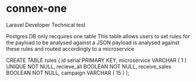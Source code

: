 # connex-one
 
 Laravel Developer Technical test

Postgres DB only recquires one table
This table allows users to set rules for the payload to be analysed against a JSON payload is analysed against these rules and routed accordingly to a microservice

CREATE TABLE rules (
      id serial PRIMARY KEY,
      microservice VARCHAR ( 1 ) UNIQUE NOT NULL,
      recieve_all BOOLEAN NOT NULL,
      receive_sales BOOLEAN NOT NULL,
      campaign VARCHAR ( 15 )
);
